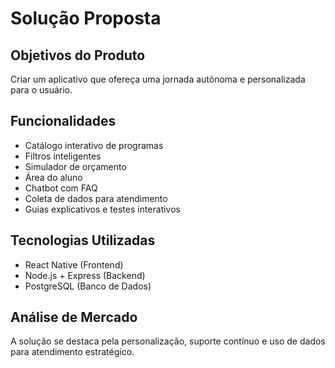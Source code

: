# Solução Proposta

## Objetivos do Produto
Criar um aplicativo que ofereça uma jornada autônoma e personalizada para o usuário.

## Funcionalidades
- Catálogo interativo de programas
- Filtros inteligentes
- Simulador de orçamento
- Área do aluno
- Chatbot com FAQ
- Coleta de dados para atendimento
- Guias explicativos e testes interativos

## Tecnologias Utilizadas
- React Native (Frontend)
- Node.js + Express (Backend)
- PostgreSQL (Banco de Dados)

## Análise de Mercado
A solução se destaca pela personalização, suporte contínuo e uso de dados para atendimento estratégico.